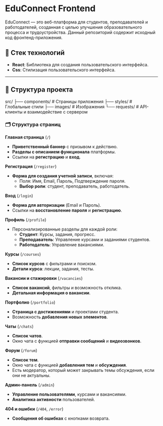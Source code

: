 # EduConnect Frontend

EduConnect — это веб-платформа для студентов, преподавателей и работодателей, созданная с целью улучшения образовательного процесса и трудоустройства. Данный репозиторий содержит исходный код фронтенд-приложения.

## 🚀 Стек технологий

- **React**: Библиотека для создания пользовательского интерфейса.
- **Css**: Стилизация пользовательского интерфейса.


---

## 📁 Структура проекта

src/
├── components/       # Страницы приложения
├── styles/           # Глобальные стили
├── images/           # Изображения 
└── requests/         # API-клиенты и взаимодействие с сервером


### 🗂️ Структура страниц

 **Главная страница** (`/`)
- **Приветственный баннер** с призывом к действию.  
- **Разделы с описанием функционала** платформы.  
- Ссылки на **регистрацию** и **вход**.


 **Регистрация** (`/register`)
- **Форма для создания учетной записи**, включая:  
  - Поля: Имя, Email, Пароль, Подтверждение пароля.  
  - **Выбор роли**: студент, преподаватель, работодатель.


 **Вход** (`/login`)
- **Форма для авторизации** (Email и Пароль).  
- Ссылки на **восстановление пароля** и **регистрацию**.


 **Профиль** (`/profile`)
- Персонализированные разделы для каждой роли:  
  - **Студент**: Курсы, задания, прогресс.  
  - **Преподаватель**: Управление курсами и заданиями студентов.  
  - **Работодатель**: Управление вакансиями.


 **Курсы** (`/courses`)
- **Список курсов** с фильтрами и поиском.  
- **Детали курса**: лекции, задания, тесты.


 **Вакансии и стажировки** (`/vacancies`)
- **Список вакансий**, фильтры и возможность отклика.  
- **Детальная информация о вакансии**.


 **Портфолио** (`/portfolio`)
- **Страница с достижениями** и проектами студента.  
- Возможность **добавления новых элементов**.

 **Чаты** (`/chats`)
- **Список чатов**.  
- Окно чата с функцией **отправки сообщений** и **видеозвонков**.

 **Форум** (`/forum`)
- **Список тем**.  
- Окно чата с функцией **добавления тем** и **обсуждения**.
- Есть модератор, который может закрывать темы обсуждения, если они не актуальны.

 **Админ-панель** (`/admin`)
- **Управление пользователями**, курсами и вакансиями.  
- **Аналитика активности** пользователей.


 **404 и ошибки** (`/404`, `/error`)
- **Сообщения об ошибках** с кнопками возврата.
